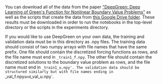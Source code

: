 You can download all of the data from the paper ["DeepGreen: Deep Learning of Green's Function for Nonlinear Boundary Value Problems"](https://arxiv.org/abs/2101.07206) as well as the scripts that create the data from [this Google Drive folder](https://drive.google.com/drive/folders/1G77yeFjAguWHPk8QhmH7OMgrmbzn5Imt?usp=sharing). These results must be downloaded in order to run the notebooks in the top-level directory or the scripts in the experiments directory.

If you would like to use DeepGreen on your own data, the training and validation data must be in this directory as .npy files. The training data should consist of two numpy arrays with file names that have the same prefix. One file should contain the discretized forcing functions as rows, and the file name must end in `_train1_f.npy`. The other file should contain the discretized solutions to the boundary value problem as rows, and the file name must end in `_train1_u.npy'. The validation data should be structured similarly but with file names ending in `_val_f.npy` and `_val_u.npy`.
